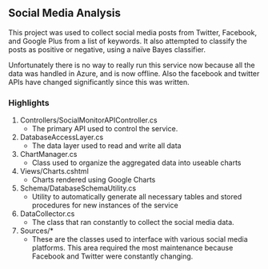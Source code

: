 ## Social Media Analysis
This project was used to collect social media posts from Twitter, Facebook, and Google Plus from a list of keywords. It also attempted to classify the posts as positive or negative, using a naïve Bayes classifier.

Unfortunately there is no way to really run this service now because all the data was handled in Azure, and is now offline. Also the facebook and twitter APIs have changed significantly since this was written. 

### Highlights
1. Controllers/SocialMonitorAPIController.cs
    * The primary API used to control the service.
2. DatabaseAccessLayer.cs
    * The data layer used to read and write all data
3. ChartManager.cs
    * Class used to organize the aggregated data into useable charts
4. Views/Charts.cshtml
    * Charts rendered using Google Charts
5. Schema/DatabaseSchemaUtility.cs
    * Utility to automatically generate all necessary tables and stored procedures for new instances of the service
6. DataCollector.cs
    * The class that ran constantly to collect the social media data.
7. Sources/*
    * These are the classes used to interface with various social media platforms. This area required the most maintenance because Facebook and Twitter were constantly changing. 

